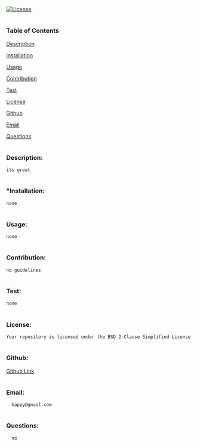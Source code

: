 
[![License](https://img.shields.io/badge/License-BSD%202--Clause-orange.svg)](https://opensource.org/licenses/BSD-2-Clause)


# <h3>Table of Contents</h3>

<a href="#descr">Description</a>

<a href="#install">Installation</a>

<a href="#usage">Usage</a>

<a href="#contr">Contribution</a>

<a href="#test">Test</a>

<a href="#license">License</a>

<a href="#github">Github</a>

<a href="#email">Email</a>

<a href="#question">Questions</a>


# <h3 id = "descr">Description:</h3>
    its great

# <h3 id = "install">"Installation:</h3>
    none
   
# <h3 id = "usage">Usage:</h3>
    none
    
# <h3 id = "contr">Contribution:</h3>
    no guidelines
        
# <h3 id = "test">Test:</h3>
    none
     
# <h3 id = "license">License:</h3>
    Your repository is licensed under the BSD 2-Clause Simplified License 
   
# <h3 id = "github">Github:</h3>  
<a href="https://github.com/JohnnyMatharu">Github Link</a>

# <h3 id = "email">Email:</h3> 
      happy@gmail.com

# <h3 id = "question">Questions:</h3> 
      no

    